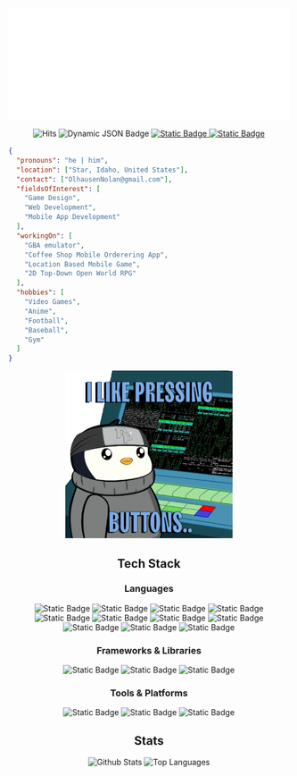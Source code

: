 <div align="center">
	<img src="https://github.com/Nolan-Olhausen/Nolan-Olhausen/blob/main/header.svg" width="1000" height="200" alt="Nolan Olhausen">
</div>

<div align="center">
    <p>
        <img alt="Hits" src="https://hits.sh/github.com/Nolan-Olhausen.svg?label=Profile%20Views&logo=github"/>
      	<img alt="Dynamic JSON Badge" src="https://img.shields.io/badge/dynamic/json?url=https%3A%2F%2Fapi.github.com%2Fusers%2FNolan-Olhausen&query=followers&style=flat&logo=github&label=Followers&color=%23CC6CE7">
	<a href="https://github.com/Nolan-Olhausen/GBA-Emulator">
  		<img alt="Static Badge" src="https://img.shields.io/badge/GBA_Emulator-brightgreen?style=flat&logo=github&label=Working%20On&color=%23E4080A&link=https%3A%2F%2Fgithub.com%2FNolan-Olhausen%2FGBA-Emulator">
	</a>
	<a href="https://linkedin.com/in/nolan-olhausen-8a0ab3280">
  		<img alt="Static Badge" src="https://img.shields.io/badge/LinkedIn-blue?label=Social">
	</a>
    </p>
</div>

```json
{
  "pronouns": "he | him",
  "location": ["Star, Idaho, United States"],
  "contact": ["OlhausenNolan@gmail.com"],
  "fieldsOfInterest": [
    "Game Design",
    "Web Development",
    "Mobile App Development"
  ],
  "workingOn": [
    "GBA emulator",
    "Coffee Shop Mobile Orderering App",
    "Location Based Mobile Game",
    "2D Top-Down Open World RPG"
  ],
  "hobbies": [
    "Video Games",
    "Anime",
    "Football",
    "Baseball",
    "Gym"
  ]
}
```

<div align="center">
    <p>
        <img src="https://github.com/Nolan-Olhausen/Nolan-Olhausen/blob/main/resources/pudgeyPenguinCoding.gif" width="300" height="300" alt="I like pressing buttons." />
    </p>
</div>

<div align="center">
  <h2>Tech Stack</h2>
  
  <h3>Languages</h3>
  <img alt="Static Badge" src="https://img.shields.io/badge/C-C?logo=c&color=%23505050">
  <img alt="Static Badge" src="https://img.shields.io/badge/Java-Java?logo=java&color=%23505050">
  <img alt="Static Badge" src="https://img.shields.io/badge/JavaScript-JavaScript?logo=javascript&color=%23505050">
  <img alt="Static Badge" src="https://img.shields.io/badge/C_Sharp-C_Sharp?color=%23505050">
  <img alt="Static Badge" src="https://img.shields.io/badge/Dart-Dart?logo=dart&color=%23505050">
  <img alt="Static Badge" src="https://img.shields.io/badge/HTML-HTML?logo=html5&color=%23505050">
  <img alt="Static Badge" src="https://img.shields.io/badge/Python-Python?logo=python&color=%23505050">
  <img alt="Static Badge" src="https://img.shields.io/badge/PHP-PHP?logo=php&color=%23505050">
  <img alt="Static Badge" src="https://img.shields.io/badge/Ruby-Ruby?logo=ruby&color=%23505050">
  <img alt="Static Badge" src="https://img.shields.io/badge/C%2B%2B-C%2B%2B?logo=c%2B%2B&color=%23505050">
  <img alt="Static Badge" src="https://img.shields.io/badge/Go-Go?logo=go&color=%23505050">

  <h3>Frameworks & Libraries</h3>
  <img alt="Static Badge" src="https://img.shields.io/badge/Flutter-Flutter?logo=flutter&color=%23505050">
  <img alt="Static Badge" src="https://img.shields.io/badge/JQuery-JQuery?logo=jquery&color=%23505050">
  <img alt="Static Badge" src="https://img.shields.io/badge/SDL2-SDL2?color=%23505050">

  <h3>Tools & Platforms</h3>
  <img alt="Static Badge" src="https://img.shields.io/badge/Unity-Unity?logo=unity&color=%23505050">
  <img alt="Static Badge" src="https://img.shields.io/badge/Unreal_Engine-Unreal_Engine?logo=unrealengine&color=%23505050">
  <img alt="Static Badge" src="https://img.shields.io/badge/MySQL-MySQL?logo=mysql&color=%23505050">

</div>


<div align="center">
    <h2>Stats</h2>
    <img src="https://github-readme-stats.vercel.app/api?username=Nolan-Olhausen&show_icons=true&theme=dark&hide_title=true" alt="Github Stats">
    <img src="https://github-readme-stats.vercel.app/api/top-langs/?username=Nolan-Olhausen&theme=dark&layout=compact" alt="Top Languages">
</div>
